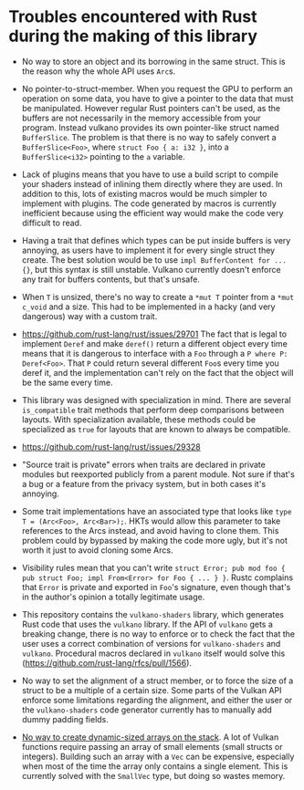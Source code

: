 # Troubles encountered with Rust during the making of this library

- No way to store an object and its borrowing in the same struct. This is the reason why the whole API uses `Arc`s.

- No pointer-to-struct-member. When you request the GPU to perform an operation on some data, you have to give a pointer to the data that
  must be manipulated. However regular Rust pointers can't be used, as the buffers are not necessarily in the memory accessible from your
  program. Instead vulkano provides its own pointer-like struct named `BufferSlice`. The problem is that there is no way to safely convert
  a `BufferSlice<Foo>`, where `struct Foo { a: i32 }`, into a `BufferSlice<i32>` pointing to the `a` variable.

- Lack of plugins means that you have to use a build script to compile your shaders instead of inlining them directly where they are used.
  In addition to this, lots of existing macros would be much simpler to implement with plugins. The code generated by macros is currently
  inefficient because using the efficient way would make the code very difficult to read.

- Having a trait that defines which types can be put inside buffers is very annoying, as users have to implement it for every single struct
  they create. The best solution would be to use `impl BufferContent for ... {}`, but this syntax is still unstable. Vulkano currently doesn't
  enforce any trait for buffers contents, but that's unsafe.

- When `T` is unsized, there's no way to create a `*mut T` pointer from a `*mut c_void` and a size. This had to be implemented in a hacky
  (and very dangerous) way with a custom trait.

- https://github.com/rust-lang/rust/issues/29701 The fact that is legal to implement `Deref` and make `deref()` return a different object every
  time means that it is dangerous to interface with a `Foo` through a `P where P: Deref<Foo>`. That `P` could return several different
  `Foo`s every time you deref it, and the implementation can't rely on the fact that the object will be the same every time.

- This library was designed with specialization in mind. There are several `is_compatible` trait methods that perform deep comparisons between
  layouts. With specialization available, these methods could be specialized as `true` for layouts that are known to always be compatible.

- https://github.com/rust-lang/rust/issues/29328

- "Source trait is private" errors when traits are declared in private modules but reexported publicly from a parent module. Not sure if that's
  a bug or a feature from the privacy system, but in both cases it's annoying.

- Some trait implementations have an associated type that looks like `type T = (Arc<Foo>, Arc<Bar>);`. HKTs would allow this parameter to take
  references to the Arcs instead, and avoid having to clone them. This problem could by bypassed by making the code more ugly, but it's not worth
  it just to avoid cloning some Arcs.

- Visibility rules mean that you can't write `struct Error; pub mod foo { pub struct Foo; impl From<Error> for Foo { ... } }`. Rustc complains
  that `Error` is private and exported in `Foo`'s signature, even though that's in the author's opinion a totally legitimate usage.

- This repository contains the `vulkano-shaders` library, which generates Rust code that uses the `vulkano` library. If the API of `vulkano` gets
  a breaking change, there is no way to enforce or to check the fact that the user uses a correct combination of versions for `vulkano-shaders`
  and `vulkano`. Procedural macros declared in `vulkano` itself would solve this (https://github.com/rust-lang/rfcs/pull/1566).

- No way to set the alignment of a struct member, or to force the size of a struct to be a multiple of a certain size. Some parts of the Vulkan
  API enforce some limitations regarding the alignment, and either the user or the `vulkano-shaders` code generator currently has to manually
  add dummy padding fields.

- [No way to create dynamic-sized arrays on the stack](https://github.com/rust-lang/rfcs/issues/618). A lot of Vulkan functions require
  passing an array of small elements (small structs or integers). Building such an array with a `Vec` can be expensive, especially
  when most of the time the array only contains a single element. This is currently solved with the `SmallVec` type, but doing so wastes
  memory.
